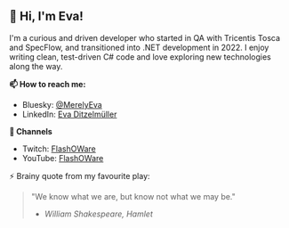 ## 👋 Hi, I'm Eva!

I'm a curious and driven developer who started in QA with Tricentis Tosca and SpecFlow, and transitioned into .NET development in 2022. 
I enjoy writing clean, test-driven C# code and love exploring new technologies along the way.

**📫 How to reach me:**

- Bluesky: [@MerelyEva](https://bsky.app/profile/merelyeva.bsky.social 'Visit me on Bluesky')  
- LinkedIn: [Eva Ditzelmüller](https://www.linkedin.com/in/eva-ditzelm%C3%BCller/ 'Visit me on LinkedIn')

**💬 Channels**

- Twitch: [FlashOWare](https://www.twitch.tv/flashoware 'Join me at 2Code^!2Code')  
- YouTube: [FlashOWare](https://www.youtube.com/@FlashOWare 'Join me at 2Code^!2Code')

⚡ Brainy quote from my favourite play:
> "We know what we are, but know not what we may be."  
> - *William Shakespeare, Hamlet*


    
<!--
**EvaDitzelmueller/EvaDitzelmueller** is a ✨ _special_ ✨ repository because its `README.md` (this file) appears on your GitHub profile.

Here are some ideas to get you started:

- 🔭 I’m currently working on ...
- 🌱 I’m currently learning ...
- 👯 I’m looking to collaborate on ...
- 🤔 I’m looking for help with ...
- 💬 Ask me about ...
- 📫 How to reach me: ...
- 😄 Pronouns: ...
- ⚡ Fun fact: ...
-->

